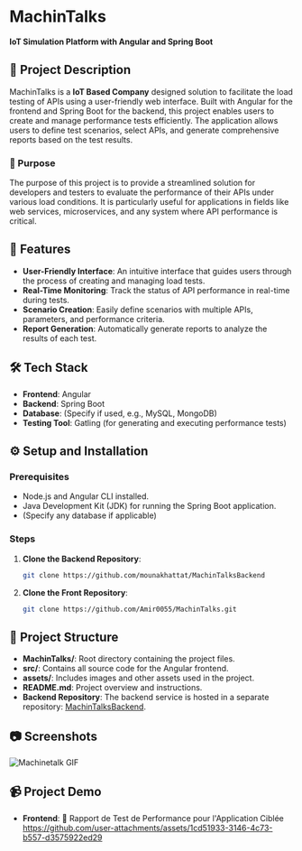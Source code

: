 # MachinTalks
**IoT Simulation Platform with Angular and Spring Boot**

## 📖 Project Description
MachinTalks is a **IoT Based Company** designed solution to facilitate the load testing of APIs using a user-friendly web interface. Built with Angular for the frontend and Spring Boot for the backend, this project enables users to create and manage performance tests efficiently. The application allows users to define test scenarios, select APIs, and generate comprehensive reports based on the test results.

### 🎯 Purpose
The purpose of this project is to provide a streamlined solution for developers and testers to evaluate the performance of their APIs under various load conditions. It is particularly useful for applications in fields like web services, microservices, and any system where API performance is critical.

## 🚀 Features
- **User-Friendly Interface**: An intuitive interface that guides users through the process of creating and managing load tests.
- **Real-Time Monitoring**: Track the status of API performance in real-time during tests.
- **Scenario Creation**: Easily define scenarios with multiple APIs, parameters, and performance criteria.
- **Report Generation**: Automatically generate reports to analyze the results of each test.

## 🛠️ Tech Stack
- **Frontend**: Angular
- **Backend**: Spring Boot
- **Database**: (Specify if used, e.g., MySQL, MongoDB)
- **Testing Tool**: Gatling (for generating and executing performance tests)

## ⚙️ Setup and Installation

### Prerequisites
- Node.js and Angular CLI installed.
- Java Development Kit (JDK) for running the Spring Boot application.
- (Specify any database if applicable)

### Steps
1. **Clone the Backend Repository**:
   ```bash
   git clone https://github.com/mounakhattat/MachinTalksBackend
2. **Clone the Front Repository**:
   ```bash
   git clone https://github.com/Amir0055/MachinTalks.git

## 📂 Project Structure
- **MachinTalks/**: Root directory containing the project files.
- **src/**: Contains all source code for the Angular frontend.
- **assets/**: Includes images and other assets used in the project.
- **README.md**: Project overview and instructions.
- **Backend Repository**: The backend service is hosted in a separate repository: [MachinTalksBackend](https://github.com/mounakhattat/MachinTalksBackend).

## 📷 Screenshots
![Machinetalk GIF](https://github.com/user-attachments/assets/120f8666-a479-4918-a0d8-78b2a50c7ac9)
## 📹 Project Demo
- **Frontend**: 📝 Rapport de Test de Performance pour l'Application Ciblée
https://github.com/user-attachments/assets/1cd51933-3146-4c73-b557-d3575922ed29





